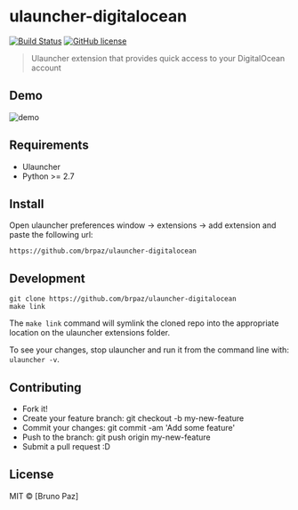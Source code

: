# ulauncher-digitalocean

[![Build Status](https://img.shields.io/travis/com/brpaz/ulauncher-digitalocean.svg)](https://github.com/brpaz/ulauncher-digitalocean)
[![GitHub license](https://img.shields.io/github/license/brpaz/ulauncher-digitalocean.svg)](https://github.com/brpaz/ulauncher-digitalocean/blob/master/LICENSE)

> Ulauncher extension that provides quick access to your DigitalOcean account

## Demo

![demo](demo.gif)

## Requirements

- Ulauncher
- Python >= 2.7

## Install

Open ulauncher preferences window -> extensions -> add extension and paste the following url:

```
https://github.com/brpaz/ulauncher-digitalocean
```

## Development

```
git clone https://github.com/brpaz/ulauncher-digitalocean
make link
```

The `make link` command will symlink the cloned repo into the appropriate location on the ulauncher extensions folder.

To see your changes, stop ulauncher and run it from the command line with: `ulauncher -v`.

## Contributing

- Fork it!
- Create your feature branch: git checkout -b my-new-feature
- Commit your changes: git commit -am 'Add some feature'
- Push to the branch: git push origin my-new-feature
- Submit a pull request :D

## License

MIT &copy; [Bruno Paz]
